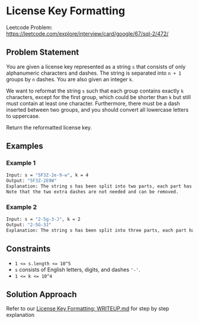 # License Key Formatting

Leetcode Problem: https://leetcode.com/explore/interview/card/google/67/sql-2/472/

## Problem Statement

You are given a license key represented as a string `s` that consists of only alphanumeric characters and dashes. The string is separated into `n + 1` groups by `n` dashes. You are also given an integer `k`.

We want to reformat the string `s` such that each group contains exactly `k` characters, except for the first group, which could be shorter than `k` but still must contain at least one character. Furthermore, there must be a dash inserted between two groups, and you should convert all lowercase letters to uppercase.

Return the reformatted license key.

## Examples

### Example 1

~~~bash
Input: s = "5F3Z-2e-9-w", k = 4
Output: "5F3Z-2E9W"
Explanation: The string s has been split into two parts, each part has 4 characters.
Note that the two extra dashes are not needed and can be removed.
~~~

### Example 2

~~~bash
Input: s = "2-5g-3-J", k = 2
Output: "2-5G-3J"
Explanation: The string s has been split into three parts, each part has 2 characters except the first part as it could be shorter as mentioned above.
~~~

## Constraints

- `1 <= s.length <= 10^5`
- `s` consists of English letters, digits, and dashes `'-'`.
- `1 <= k <= 10^4`

## Solution Approach

Refer to our [License Key Formatting: WRITEUP.md](./WRITEUP.md) for step by step explanation
